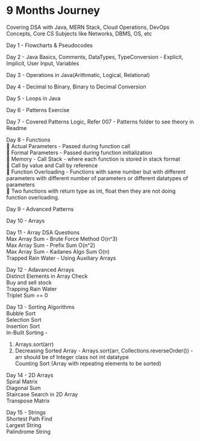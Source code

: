 # 9 Months Journey

Covering DSA with Java, MERN Stack, Cloud Operations, DevOps Concepts, Core CS Subjects like Networks, DBMS, OS, etc

Day 1 - Flowcharts & Pseudocodes

Day 2 - Java Basics, Comments, DataTypes, TypeConversion - Explicit, Implicit, User Input, Variables

Day 3 - Operations in Java(Arithmatic, Logical, Relational)

Day 4 - Decimal to Binary, Binary to Decimal Conversion

Day 5 - Loops in Java

Day 6 - Patterns Exercise

Day 7 - Covered Patterns Logic, Refer 007 - Patterns folder to see theory in Readme

Day 8 - Functions<br>
📌 Actual Parameters - Passed during function call<br>
📌 Formal Parameters - Passed during function initialization<br>
📌 Memory - Call Stack - where each function is stored in stack format<br>
📌 Call by value and Call by reference<br>
📌 Function Overloading - Functions with same number but with different parameters with different number of parameters or different datatypes of parameters<br>
📌 Two functions with return type as int, float then they are not doing function overloading.

Day 9 - Advanced Patterns

Day 10 - Arrays

Day 11 - Array DSA Questions<br>
Max Array Sum - Brute Force Method O(n^3)<br>
Max Array Sum - Prefix Sum O(n^2)<br>
Max Array Sum - Kadanes Algo Sum O(n)<br>
Trapped Rain Water - Using Auxiliary Arrays

Day 12 - Adavanced Arrays<br>
Distinct Elements in Array Check<br>
Buy and sell stock<br>
Trapping Rain Water<br>
Triplet Sum == 0<br>

Day 13 - Sorting Algorithms<br>
Bubble Sort<br>
Selection Sort<br>
Insertion Sort<br>
In-Built Sorting - 
1. Arrays.sort(arr)
2. Decreasing Sorted Array - Arrays.sort(arr, Collections.reverseOrder()) - arr should be of Integer class not int datatype<br>
Counting Sort (Array with repeating elements to be sorted)

Day 14 - 2D Arrays<br>
Spiral Matrix<br>
Diagonal Sum<br>
Staircase Search in 2D Array<br>
Transpose Matrix

Day 15 - Strings<br>
Shortest Path Find<br>
Largest String<br>
Palindrome String<br>